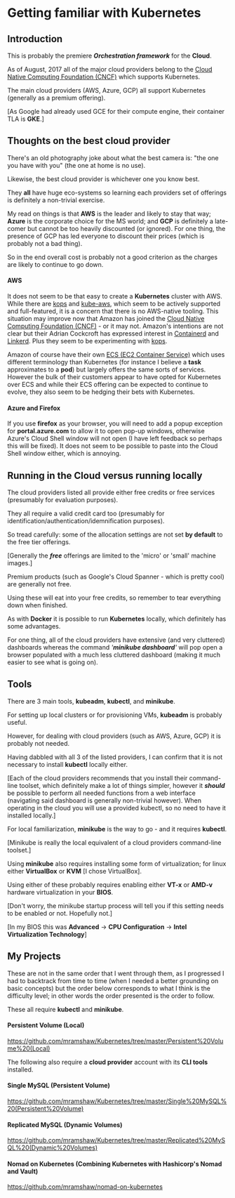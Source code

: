 # Getting familiar with Kubernetes

## Introduction

This is probably the premiere ___Orchestration framework___ for the __Cloud__.

As of August, 2017 all of the major cloud providers belong to the [Cloud Native Computing Foundation (CNCF)](https://www.cncf.io/) which supports Kubernetes.

The main cloud providers (AWS, Azure, GCP) all support Kubernetes (generally as a premium offering).

[As Google had already used GCE for their compute engine, their container TLA is __GKE__.]

## Thoughts on the best cloud provider

There's an old photography joke about what the best camera is: "the one you have with you" (the one at home is no use).

Likewise, the best cloud provider is whichever one you know best.

They __all__ have huge eco-systems so learning each providers set of offerings is definitely a non-trivial exercise.

My read on things is that __AWS__ is the leader and likely to stay that way; __Azure__ is the corporate choice for the MS world; and __GCP__ is definitely a late-comer but cannot be too heavily discounted (or ignored). For one thing, the presence of GCP has led everyone to discount their prices (which is probably not a bad thing).

So in the end overall cost is probably not a good criterion as the charges are likely to continue to go down.

#### AWS

It does not seem to be that easy to create a __Kubernetes__ cluster with AWS. While there are [kops](https://github.com/kubernetes/kops) and [kube-aws](https://github.com/kubernetes-incubator/kube-aws), which seem to be actively supported and full-featured, it is a concern that there is no AWS-native tooling. This situation may improve now that Amazon has joined the [Cloud Native Computing Foundation (CNCF)](https://www.cncf.io/) - or it may not. Amazon's intentions are not clear but their Adrian Cockcroft has expressed interest in [Containerd](https://containerd.io/) and [Linkerd](https://linkerd.io/). Plus they seem to be experimenting with [kops](https://aws.amazon.com/blogs/compute/kubernetes-clusters-aws-kops/).

Amazon of course have their own [ECS (EC2 Container Service)](https://aws.amazon.com/ecs/) which uses different terminology than Kubernetes (for instance I believe a __task__ approximates to a __pod__) but largely offers the same sorts of services. However the bulk of their customers appear to have opted for Kubernetes over ECS and while their ECS offering can be expected to continue to evolve, they also seem to be hedging their bets with Kubernetes.

#### Azure and Firefox

If you use __firefox__ as your browser, you will need to add a popup exception for __portal.azure.com__ to allow it to open pop-up windows, otherwise Azure's Cloud Shell window will not open (I have left feedback so perhaps this will be fixed). It does not seem to be possible to paste into the Cloud Shell window either, which is annoying.

## Running in the Cloud versus running locally

The cloud providers listed all provide either free credits or free services (presumably for evaluation purposes).

They all require a valid credit card too (presumably for identification/authentication/idemnification purposes).

So tread carefully: some of the allocation settings are not set __by default__ to the free tier offerings.

[Generally the ___free___ offerings are limited to the 'micro' or 'small' machine images.]

Premium products (such as Google's Cloud Spanner - which is pretty cool) are generally not free.

Using these will eat into your free credits, so remember to tear everything down when finished.

As with __Docker__ it is possible to run __Kubernetes__ locally, which definitely has some advantages.

For one thing, all of the cloud providers have extensive (and very cluttered) dashboards whereas the command _'__minikube dashboard__'_ will pop open a browser populated with a much less cluttered dashboard (making it much easier to see what is going on).

## Tools

There are 3 main tools, __kubeadm__, __kubectl__, and __minikube__.

For setting up local clusters or for provisioning VMs, __kubeadm__ is probably useful.

However, for dealing with cloud providers (such as AWS, Azure, GCP) it is probably not needed.

Having dabbled with all 3 of the listed providers, I can confirm that it is not necessary to install __kubectl__ locally either.

[Each of the cloud providers recommends that you install their command-line toolset, which definitely make a lot of things simpler, however it ___should___ be possible to perform all needed functions from a web interface (navigating said dashboard is generally non-trivial however). When operating in the cloud you will use a provided kubectl, so no need to have it installed locally.]

For local familiarization, __minikube__ is the way to go - and it requires __kubectl__.

[Minikube is really the local equivalent of a cloud providers command-line toolset.]

Using __minikube__ also requires installing some form of virtualization; for linux either __VirtualBox__ or __KVM__ [I chose VirtualBox].

Using either of these probably requires enabling either __VT-x__ or __AMD-v__ hardware virtualization in your __BIOS__.

[Don't worry, the minikube startup process will tell you if this setting needs to be enabled or not. Hopefully not.]

[In my BIOS this was __Advanced__ -> __CPU Configuration__ -> __Intel Virtualization Technology__]

## My Projects

These are not in the same order that I went through them, as I progressed I had to backtrack from time to time (when I needed a better grounding on basic concepts) but the order below corresponds to what I think is the difficulty level; in other words the order presented is the order to follow.

These all require __kubectl__ and __minikube__.

#### Persistent Volume (Local)

https://github.com/mramshaw/Kubernetes/tree/master/Persistent%20Volume%20(Local)

The following also require a __cloud provider__ account with its __CLI tools__ installed.

#### Single MySQL (Persistent Volume)

https://github.com/mramshaw/Kubernetes/tree/master/Single%20MySQL%20(Persistent%20Volume)

#### Replicated MySQL (Dynamic Volumes)

https://github.com/mramshaw/Kubernetes/tree/master/Replicated%20MySQL%20(Dynamic%20Volumes)

#### Nomad on Kubernetes (Combining Kubernetes with Hashicorp's Nomad and Vault)

https://github.com/mramshaw/nomad-on-kubernetes
